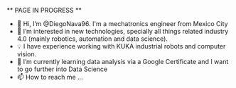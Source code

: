 ** PAGE IN PROGRESS **

- 👋 Hi, I’m @DiegoNava96. I'm a mechatronics engineer from Mexico City
- 🤖 I’m interested in new technologies, specially all things related industry 4.0 (mainly robotics, automation and data science).
- 💡 I have experience working with KUKA industrial robots and computer vision.
- 🌱 I’m currently learning data analysis via a Google Certificate and I want to go further into Data Science
- 📫 How to reach me ...

<!---
DiegoNava96/DiegoNava96 is a ✨ special ✨ repository because its `README.md` (this file) appears on your GitHub profile.
You can click the Preview link to take a look at your changes.
--->
